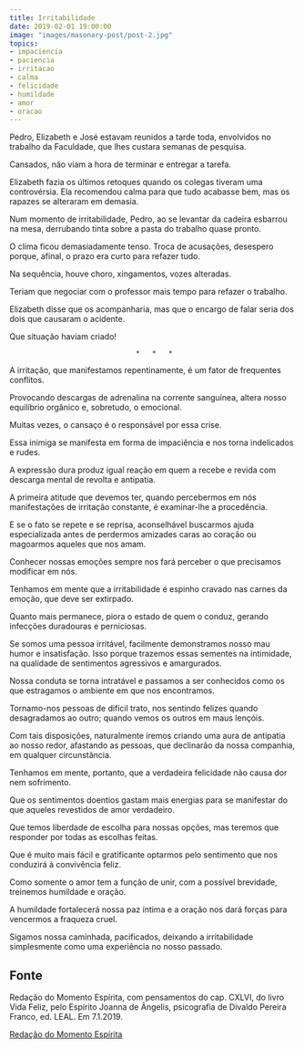 ```yaml
---
title: Irritabilidade
date: 2019-02-01 19:00:00
image: "images/masonary-post/post-2.jpg"
topics: 
- impaciencia
- paciencia
- irritacao
- calma
- felicidade
- humildade
- amor
- oracao
---
```


Pedro, Elizabeth e José estavam reunidos a tarde toda, envolvidos no trabalho
da Faculdade, que lhes custara semanas de pesquisa.

Cansados, não viam a hora de terminar e entregar a tarefa.

Elizabeth fazia os últimos retoques quando os colegas tiveram uma controvérsia.
Ela recomendou calma para que tudo acabasse bem, mas os rapazes se alteraram em
demasia.

Num momento de irritabilidade, Pedro, ao se levantar da cadeira esbarrou na
mesa, derrubando tinta sobre a pasta do trabalho quase pronto.

O clima ficou demasiadamente tenso. Troca de acusações, desespero porque,
afinal, o prazo era curto para refazer tudo.

Na sequência, houve choro, xingamentos, vozes alteradas.

Teriam que negociar com o professor mais tempo para refazer o trabalho.

Elizabeth disse que os acompanharia, mas que o encargo de falar seria dos dois
que causaram o acidente.

Que situação haviam criado!

                                   *   *   *

A irritação, que manifestamos repentinamente, é um fator de frequentes
conflitos.

Provocando descargas de adrenalina na corrente sanguínea, altera nosso
equilíbrio orgânico e, sobretudo, o emocional.

Muitas vezes, o cansaço é o responsável por essa crise.

Essa inimiga se manifesta em forma de impaciência e nos torna indelicados e
rudes.

A expressão dura produz igual reação em quem a recebe e revida com descarga
mental de revolta e antipatia.

A primeira atitude que devemos ter, quando percebermos em nós manifestações de
irritação constante, é examinar-lhe a procedência.

E se o fato se repete e se reprisa, aconselhável buscarmos ajuda especializada
antes de perdermos amizades caras ao coração ou magoarmos aqueles que nos amam.

Conhecer nossas emoções sempre nos fará perceber o que precisamos modificar em
nós.

Tenhamos em mente que a irritabilidade é espinho cravado nas carnes da emoção,
que deve ser extirpado.

Quanto mais permanece, piora o estado de quem o conduz, gerando infecções
duradouras e perniciosas.

Se somos uma pessoa irritável, facilmente demonstramos nosso mau humor e
insatisfação. Isso porque trazemos essas sementes na intimidade, na qualidade
de sentimentos agressivos e amargurados.

Nossa conduta se torna intratável e passamos a ser conhecidos como os que
estragamos o ambiente em que nos encontramos.

Tornamo-nos pessoas de difícil trato, nos sentindo felizes quando desagradamos
ao outro; quando vemos os outros em maus lençóis.

Com tais disposições, naturalmente iremos criando uma aura de antipatia ao
nosso redor, afastando as pessoas, que declinarão da nossa companhia, em
qualquer circunstância.

Tenhamos em mente, portanto, que a verdadeira felicidade não causa dor nem
sofrimento.

Que os sentimentos doentios gastam mais energias para se manifestar do que
aqueles revestidos de amor verdadeiro.

Que temos liberdade de escolha para nossas opções, mas teremos que responder
por todas as escolhas feitas.

Que é muito mais fácil e gratificante optarmos pelo sentimento que nos
conduzirá à convivência feliz.

Como somente o amor tem a função de unir, com a possível brevidade, treinemos
humildade e oração.

A humildade fortalecerá nossa paz íntima e a oração nos dará forças para
vencermos a fraqueza cruel.

Sigamos nossa caminhada, pacificados, deixando a irritabilidade simplesmente
como uma experiência no nosso passado.

## Fonte
Redação do Momento Espírita, com pensamentos do cap. CXLVI,
do livro Vida Feliz, pelo Espírito Joanna de Ângelis, psicografia
de Divaldo Pereira Franco, ed. LEAL.
Em 7.1.2019.

[Redação do Momento Espírita](http://www.momento.com.br/pt/ler_texto.php?id=5631)
